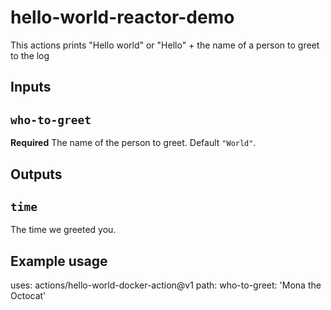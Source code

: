# hello-world-reactor-demo

This actions prints "Hello world" or "Hello" + the name of a person to greet to the log

## Inputs

## `who-to-greet`

**Required** The name of the person to greet. Default `"World"`.

## Outputs

## `time`

The time we greeted you.

## Example usage

uses: actions/hello-world-docker-action@v1
path: who-to-greet: 'Mona the Octocat'